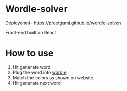 # Wordle-solver
Deployemnt- https://preetgami.github.io/wordle-solver/

Front-end built on React
# How to use
1. Hit generate word
2. Plug the word into [wordle](https://www.nytimes.com/games/wordle/index.html)
3. Match the colors as shown on website.
4. Hit generate next word
